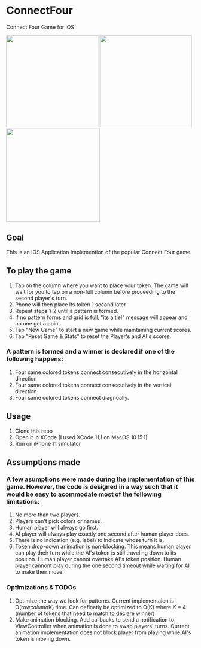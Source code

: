 # ConnectFour
Connect Four Game for iOS

<img src="https://i.imgur.com/Q3vtoK8.png" width="246"> <img src="https://i.imgur.com/yXjG5xD.png" width="246"> <img src="https://i.imgur.com/FxZTzc1.png" width="250">

## Goal
This is an iOS Application implemention of the popular Connect Four game.

## To play the game
1. Tap on the column where you want to place your token.  The game will wait for you to tap on a non-full column before proceeding to the second player's turn.
2. Phone will then place its token 1 second later
3. Repeat steps 1-2 until a pattern is formed.
4. If no pattern forms and grid is full, "its a tie!" message will appear and no one get a point.
5. Tap "New Game" to start a new game while maintaining current scores.
6. Tap "Reset Game & Stats" to reset the Player's and AI's scores.

### A pattern is formed and a winner is declared if one of the following happens:
1. Four same colored tokens connect consecutively in the horizontal direction
2. Four same colored tokens connect consecutively in the vertical direction.
3. Four same colored tokens connect diagnoally.

## Usage
1. Clone this repo
2. Open it in XCode (I used XCode 11.1 on MacOS 10.15.1)
3. Run on iPhone 11 simulator

## Assumptions made
### A few asumptions were made during the implementation of this game. However, the code is designed in a way such that it would be easy to acommodate most of the following limitations: 
1. No more than two players.
2. Players can't pick colors or names.
3. Human player will always go first.
4. AI player will always play exactly one second after human player does.
5. There is no indication (e.g. label) to indicate whose turn it is.
6. Token drop-down animation is non-blocking. This means human player can play their turn while the AI's token is still traveling down to its position. Human player cannot overtake AI's token position. Human player cannont play during the one second timeout while waiting for AI to make their move.

### Optimizations & TODOs
1. Optimize the way we look for patterns. Current implementaion is O(row*column*K) time. Can definetly be optimized to O(K) where K = 4 (number of tokens that need to match to declare winner)
2. Make animation blocking. Add callbacks to send a notification to ViewController when animation is done to swap players' turns. Current animation implementation does not block player from playing while AI's token is moving down.
